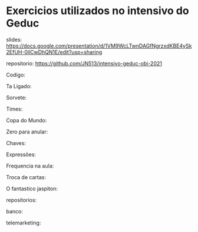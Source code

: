 # Exercicios utilizados no intensivo do Geduc

slides: https://docs.google.com/presentation/d/1VM9WcLTwnDAGfNgrzxdKBE4ySk2EfUH-0ilCwDhQN1E/edit?usp=sharing

repositorio: https://github.com/JN513/intensivo-geduc-obi-2021

Codigo:

Ta Ligado:

Sorvete:

Times:

Copa do Mundo:

Zero para anular:

Chaves:

Expressões:

Frequencia na aula:

Troca de cartas:

O fantastico jaspiton:

repositorios:

banco:

telemarketing:

